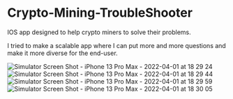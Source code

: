 # Crypto-Mining-TroubleShooter
IOS app designed to help crypto miners to solve their problems.


I tried to make a scalable app where I can put more and more questions and make it more diverse for the end-user.

![Simulator Screen Shot - iPhone 13 Pro Max - 2022-04-01 at 18 29 24](https://user-images.githubusercontent.com/89171572/161442231-d9678a8b-54d2-4f03-8db1-676abf2dad9a.png)
![Simulator Screen Shot - iPhone 13 Pro Max - 2022-04-01 at 18 29 44](https://user-images.githubusercontent.com/89171572/161442233-6c4ac3c8-fd80-41ad-b6d3-51117f3f4619.png)
![Simulator Screen Shot - iPhone 13 Pro Max - 2022-04-01 at 18 29 59](https://user-images.githubusercontent.com/89171572/161442234-579dd830-c666-40bf-8edd-34a7accb503e.png)
![Simulator Screen Shot - iPhone 13 Pro Max - 2022-04-01 at 18 30 05](https://user-images.githubusercontent.com/89171572/161442235-aa8cd53e-957f-41af-821e-90014996de0f.png)
